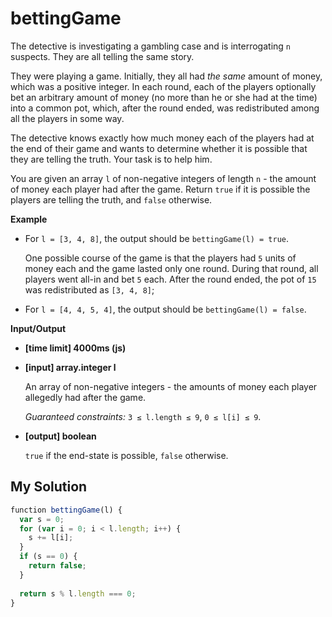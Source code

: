 # bettingGame
﻿The detective is investigating a gambling case and is interrogating `n` suspects. They are all telling the same story.

They were playing a game. Initially, they all had _the same_ amount of money, which was a positive integer. In each round, each of the players optionally bet an arbitrary amount of money (no more than he or she had at the time) into a common pot, which, after the round ended, was redistributed among all the players in some way.

The detective knows exactly how much money each of the players had at the end of their game and wants to determine whether it is possible that they are telling the truth. Your task is to help him.

You are given an array `l` of non-negative integers of length `n` - the amount of money each player had after the game. Return `true` if it is possible the players are telling the truth, and `false` otherwise.

**Example**

*   For `l = [3, 4, 8]`, the output should be
    `bettingGame(l) = true`.

    One possible course of the game is that the players had `5` units of money each and the game lasted only one round. During that round, all players went all-in and bet `5` each. After the round ended, the pot of `15` was redistributed as `[3, 4, 8]`;

*   For `l = [4, 4, 5, 4]`, the output should be
    `bettingGame(l) = false`.

**Input/Output**

*   **[time limit] 4000ms (js)**

*   **[input] array.integer l**

    An array of non-negative integers - the amounts of money each player allegedly had after the game.

    _Guaranteed constraints:_
    `3 ≤ l.length ≤ 9`,
    `0 ≤ l[i] ≤ 9`.

*   **[output] boolean**

    `true` if the end-state is possible, `false` otherwise.


## My Solution
```javascript
﻿function bettingGame(l) {
  var s = 0;
  for (var i = 0; i < l.length; i++) {
    s += l[i];
  }
  if (s == 0) {
    return false;
  }
​
  return s % l.length === 0;
}
​
```
